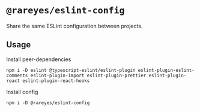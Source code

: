 # `@rareyes/eslint-config`

Share the same ESLint configuration between projects.

## Usage

Install peer-dependencies
```
npm i -D eslint @typescript-eslint/eslint-plugin eslint-plugin-eslint-comments eslint-plugin-import eslint-plugin-prettier eslint-plugin-react eslint-plugin-react-hooks
```

Install config
```
npm i -D @rareyes/eslint-config
```
